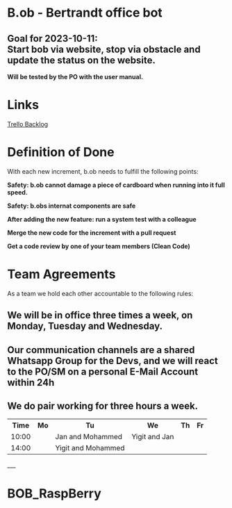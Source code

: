 <h1>B.ob - Bertrandt office bot</h1>
<h2>Goal for 2023-10-11:<br>
<strong>Start bob via website, stop via obstacle and update the status on the website.</strong></h2>
<strong>Will be tested by the PO with the user manual.</strong>

<h1>Links</h1>
<a href="https://trello.com/invite/b/9bnDGKDw/ATTIb2f8bac1cc84f8cdd39532f89ddc5d4d0D2FEDB1/bob-project">Trello Backlog</a>

<h1>Definition of Done</h1>
With each new increment, b.ob needs to fulfill the following points:</p>
<strong>Safety: b.ob cannot damage a piece of cardboard when running into it full speed.</strong></p>
<strong>Safety: b.obs internat components are safe</strong></p>
<strong>After adding the new feature: run a system test with a colleague</strong></p>
<strong>Merge the new code for the increment with a pull request</strong></p>
<strong>Get a code review by one of your team members (Clean Code)</strong></p>

<h1>Team Agreements</h1>
As a team we hold each other accountable to the following rules:<p>
  <h2>We will be in office three times a week, on Monday, Tuesday and Wednesday.</h2>
  <h2>Our communication channels are a shared Whatsapp Group for the Devs, and we will react to the PO/SM on a personal E-Mail Account within 24h</h2>
  <h2>We do pair working for three hours a week.</h2>
  <table>
  <tr>
  <th>Time</th>
  <th>Mo</th>
  <th>Tu</th>
  <th>We</th>
  <th>Th</th>
  <th>Fr</th>
  </tr>
  <tr>
    <td>10:00</td>
    <td></td>
    <td>Jan and Mohammed</td>
    <td>Yigit and Jan</td>
    <td></td>
    <td></td>
  </tr>
    <tr>
    <td>14:00</td>
    <td></td>
    <td>Yigit and Mohammed</td>
    <td></td>
    <td></td>
    <td></td>
  </tr>
    </table>
___


# BOB_RaspBerry
